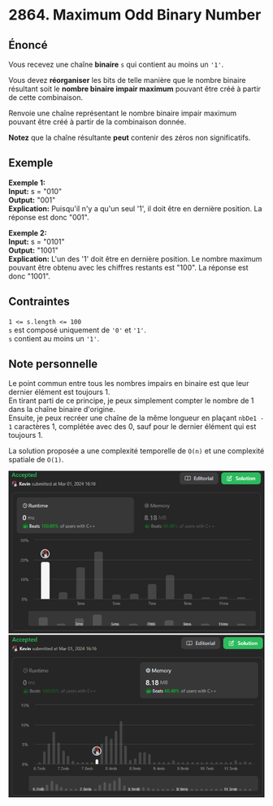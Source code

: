 # 2864. Maximum Odd Binary Number

## Énoncé

Vous recevez une chaîne **binaire** `s` qui contient au moins un `'1'`.

Vous devez **réorganiser** les bits de telle manière que le nombre binaire résultant soit le **nombre binaire impair maximum** pouvant être créé à partir de cette combinaison.

Renvoie une chaîne représentant le nombre binaire impair maximum pouvant être créé à partir de la combinaison donnée.

**Notez** que la chaîne résultante **peut** contenir des zéros non significatifs.

## Exemple

**Exemple 1:**  
**Input:** s = "010"  
**Output:** "001"  
**Explication:** Puisqu'il n'y a qu'un seul '1', il doit être en dernière position. La réponse est donc "001".

**Exemple 2:**  
**Input:** s = "0101"  
**Output:** "1001"  
**Explication:** L'un des '1' doit être en dernière position. Le nombre maximum pouvant être obtenu avec les chiffres restants est "100". La réponse est donc "1001".

## Contraintes

`1 <= s.length <= 100`  
`s` est composé uniquement de `'0'` et `'1'`.  
`s` contient au moins un `'1'`.

## Note personnelle

Le point commun entre tous les nombres impairs en binaire est que leur dernier élément est toujours 1.  
En tirant parti de ce principe, je peux simplement compter le nombre de 1 dans la chaîne binaire d'origine.  
Ensuite, je peux recréer une chaîne de la même longueur en plaçant `nbDe1 - 1` caractères 1, complétée avec des 0, sauf pour le dernier élément qui est toujours 1.

La solution proposée a une complexité temporelle de `O(n)` et une complexité spatiale de `O(1)`.

<img src="./imgs/runtime.png"/>
<img src="./imgs/memory.png"/>
